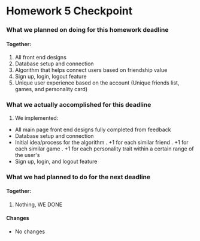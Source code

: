 # Homework 5 Checkpoint

### What we planned on doing for this homework deadline

#### Together:

1. All front end designs
2. Database setup and connection
3. Algorithm that helps connect users based on friendship value
4. Sign up, login, logout feature
5. Unique user experience based on the account (Unique friends list, games, and personality card)

### What we actually accomplished for this deadline

1. We implemented:
  - All main page front end designs fully completed from feedback
  - Database setup and connection
  - Initial idea/process for the algorithm
      . +1 for each similar friend
      . +1 for each similar game
      . +1 for each personality trait within a certain range of the user's
  - Sign up, login, and logout feature

### What we had planned to do for the next deadline

#### Together:
1. Nothing, WE DONE

#### Changes
- No changes
